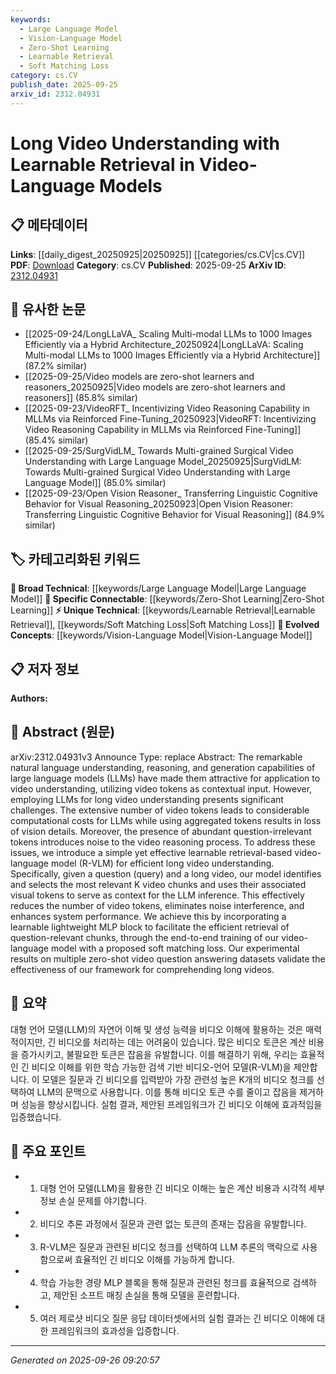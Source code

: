 ```yaml
---
keywords:
  - Large Language Model
  - Vision-Language Model
  - Zero-Shot Learning
  - Learnable Retrieval
  - Soft Matching Loss
category: cs.CV
publish_date: 2025-09-25
arxiv_id: 2312.04931
---
```


<!-- KEYWORD_LINKING_METADATA:
{
  "processed_timestamp": "2025-09-26T09:20:57.619799",
  "vocabulary_version": "1.0",
  "selected_keywords": [
    "Large Language Model",
    "Vision-Language Model",
    "Zero-Shot Learning",
    "Learnable Retrieval",
    "Soft Matching Loss"
  ],
  "rejected_keywords": [],
  "similarity_scores": {
    "Large Language Model": 0.85,
    "Vision-Language Model": 0.82,
    "Zero-Shot Learning": 0.78,
    "Learnable Retrieval": 0.72,
    "Soft Matching Loss": 0.7
  },
  "extraction_method": "AI_prompt_based",
  "budget_applied": true,
  "candidates_json": {
    "candidates": [
      {
        "surface": "Large Language Models",
        "canonical": "Large Language Model",
        "aliases": [
          "LLMs"
        ],
        "category": "broad_technical",
        "rationale": "Large Language Models are central to the paper's approach and connect to numerous related works in NLP and video understanding.",
        "novelty_score": 0.45,
        "connectivity_score": 0.88,
        "specificity_score": 0.7,
        "link_intent_score": 0.85
      },
      {
        "surface": "Vision-Language Models",
        "canonical": "Vision-Language Model",
        "aliases": [
          "VLM"
        ],
        "category": "evolved_concepts",
        "rationale": "Vision-Language Models are a key component of the proposed method, linking visual and textual data processing.",
        "novelty_score": 0.55,
        "connectivity_score": 0.83,
        "specificity_score": 0.78,
        "link_intent_score": 0.82
      },
      {
        "surface": "Zero-Shot Video Question Answering",
        "canonical": "Zero-Shot Learning",
        "aliases": [
          "Zero-Shot VQA"
        ],
        "category": "specific_connectable",
        "rationale": "Zero-Shot Learning is a trending topic and relevant to the paper's evaluation methodology.",
        "novelty_score": 0.6,
        "connectivity_score": 0.8,
        "specificity_score": 0.75,
        "link_intent_score": 0.78
      },
      {
        "surface": "Learnable Retrieval",
        "canonical": "Learnable Retrieval",
        "aliases": [],
        "category": "unique_technical",
        "rationale": "Learnable Retrieval is a novel concept introduced in the paper for efficient video processing.",
        "novelty_score": 0.7,
        "connectivity_score": 0.65,
        "specificity_score": 0.85,
        "link_intent_score": 0.72
      },
      {
        "surface": "Soft Matching Loss",
        "canonical": "Soft Matching Loss",
        "aliases": [],
        "category": "unique_technical",
        "rationale": "Soft Matching Loss is a unique technique proposed in the paper to enhance model training.",
        "novelty_score": 0.68,
        "connectivity_score": 0.6,
        "specificity_score": 0.82,
        "link_intent_score": 0.7
      }
    ],
    "ban_list_suggestions": [
      "method",
      "performance",
      "system"
    ]
  },
  "decisions": [
    {
      "candidate_surface": "Large Language Models",
      "resolved_canonical": "Large Language Model",
      "decision": "linked",
      "scores": {
        "novelty": 0.45,
        "connectivity": 0.88,
        "specificity": 0.7,
        "link_intent": 0.85
      }
    },
    {
      "candidate_surface": "Vision-Language Models",
      "resolved_canonical": "Vision-Language Model",
      "decision": "linked",
      "scores": {
        "novelty": 0.55,
        "connectivity": 0.83,
        "specificity": 0.78,
        "link_intent": 0.82
      }
    },
    {
      "candidate_surface": "Zero-Shot Video Question Answering",
      "resolved_canonical": "Zero-Shot Learning",
      "decision": "linked",
      "scores": {
        "novelty": 0.6,
        "connectivity": 0.8,
        "specificity": 0.75,
        "link_intent": 0.78
      }
    },
    {
      "candidate_surface": "Learnable Retrieval",
      "resolved_canonical": "Learnable Retrieval",
      "decision": "linked",
      "scores": {
        "novelty": 0.7,
        "connectivity": 0.65,
        "specificity": 0.85,
        "link_intent": 0.72
      }
    },
    {
      "candidate_surface": "Soft Matching Loss",
      "resolved_canonical": "Soft Matching Loss",
      "decision": "linked",
      "scores": {
        "novelty": 0.68,
        "connectivity": 0.6,
        "specificity": 0.82,
        "link_intent": 0.7
      }
    }
  ]
}
-->

# Long Video Understanding with Learnable Retrieval in Video-Language Models

## 📋 메타데이터

**Links**: [[daily_digest_20250925|20250925]] [[categories/cs.CV|cs.CV]]
**PDF**: [Download](https://arxiv.org/pdf/2312.04931.pdf)
**Category**: cs.CV
**Published**: 2025-09-25
**ArXiv ID**: [2312.04931](https://arxiv.org/abs/2312.04931)

## 🔗 유사한 논문
- [[2025-09-24/LongLLaVA_ Scaling Multi-modal LLMs to 1000 Images Efficiently via a Hybrid Architecture_20250924|LongLLaVA: Scaling Multi-modal LLMs to 1000 Images Efficiently via a Hybrid Architecture]] (87.2% similar)
- [[2025-09-25/Video models are zero-shot learners and reasoners_20250925|Video models are zero-shot learners and reasoners]] (85.8% similar)
- [[2025-09-23/VideoRFT_ Incentivizing Video Reasoning Capability in MLLMs via Reinforced Fine-Tuning_20250923|VideoRFT: Incentivizing Video Reasoning Capability in MLLMs via Reinforced Fine-Tuning]] (85.4% similar)
- [[2025-09-25/SurgVidLM_ Towards Multi-grained Surgical Video Understanding with Large Language Model_20250925|SurgVidLM: Towards Multi-grained Surgical Video Understanding with Large Language Model]] (85.0% similar)
- [[2025-09-23/Open Vision Reasoner_ Transferring Linguistic Cognitive Behavior for Visual Reasoning_20250923|Open Vision Reasoner: Transferring Linguistic Cognitive Behavior for Visual Reasoning]] (84.9% similar)

## 🏷️ 카테고리화된 키워드
**🧠 Broad Technical**: [[keywords/Large Language Model|Large Language Model]]
**🔗 Specific Connectable**: [[keywords/Zero-Shot Learning|Zero-Shot Learning]]
**⚡ Unique Technical**: [[keywords/Learnable Retrieval|Learnable Retrieval]], [[keywords/Soft Matching Loss|Soft Matching Loss]]
**🚀 Evolved Concepts**: [[keywords/Vision-Language Model|Vision-Language Model]]

## 📋 저자 정보

**Authors:** 

## 📄 Abstract (원문)

arXiv:2312.04931v3 Announce Type: replace 
Abstract: The remarkable natural language understanding, reasoning, and generation capabilities of large language models (LLMs) have made them attractive for application to video understanding, utilizing video tokens as contextual input. However, employing LLMs for long video understanding presents significant challenges. The extensive number of video tokens leads to considerable computational costs for LLMs while using aggregated tokens results in loss of vision details. Moreover, the presence of abundant question-irrelevant tokens introduces noise to the video reasoning process. To address these issues, we introduce a simple yet effective learnable retrieval-based video-language model (R-VLM) for efficient long video understanding. Specifically, given a question (query) and a long video, our model identifies and selects the most relevant K video chunks and uses their associated visual tokens to serve as context for the LLM inference. This effectively reduces the number of video tokens, eliminates noise interference, and enhances system performance. We achieve this by incorporating a learnable lightweight MLP block to facilitate the efficient retrieval of question-relevant chunks, through the end-to-end training of our video-language model with a proposed soft matching loss. Our experimental results on multiple zero-shot video question answering datasets validate the effectiveness of our framework for comprehending long videos.

## 📝 요약

대형 언어 모델(LLM)의 자연어 이해 및 생성 능력을 비디오 이해에 활용하는 것은 매력적이지만, 긴 비디오를 처리하는 데는 어려움이 있습니다. 많은 비디오 토큰은 계산 비용을 증가시키고, 불필요한 토큰은 잡음을 유발합니다. 이를 해결하기 위해, 우리는 효율적인 긴 비디오 이해를 위한 학습 가능한 검색 기반 비디오-언어 모델(R-VLM)을 제안합니다. 이 모델은 질문과 긴 비디오를 입력받아 가장 관련성 높은 K개의 비디오 청크를 선택하여 LLM의 문맥으로 사용합니다. 이를 통해 비디오 토큰 수를 줄이고 잡음을 제거하며 성능을 향상시킵니다. 실험 결과, 제안된 프레임워크가 긴 비디오 이해에 효과적임을 입증했습니다.

## 🎯 주요 포인트

- 1. 대형 언어 모델(LLM)을 활용한 긴 비디오 이해는 높은 계산 비용과 시각적 세부 정보 손실 문제를 야기합니다.
- 2. 비디오 추론 과정에서 질문과 관련 없는 토큰의 존재는 잡음을 유발합니다.
- 3. R-VLM은 질문과 관련된 비디오 청크를 선택하여 LLM 추론의 맥락으로 사용함으로써 효율적인 긴 비디오 이해를 가능하게 합니다.
- 4. 학습 가능한 경량 MLP 블록을 통해 질문과 관련된 청크를 효율적으로 검색하고, 제안된 소프트 매칭 손실을 통해 모델을 훈련합니다.
- 5. 여러 제로샷 비디오 질문 응답 데이터셋에서의 실험 결과는 긴 비디오 이해에 대한 프레임워크의 효과성을 입증합니다.


---

*Generated on 2025-09-26 09:20:57*